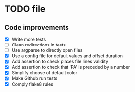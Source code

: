 # TODO file

## Code improvements

- [x] Write more tests
- [ ] Clean redirections in tests
- [ ] Use argparse to directly open files
- [x] Use a config file for default values and offset duration
- [x] Add assertion to check places file lines validity
- [x] Add assertion to check that 'PA' is preceded by a number
- [x] Simplify choose of default color
- [x] Make Github run tests
- [x] Comply flake8 rules
